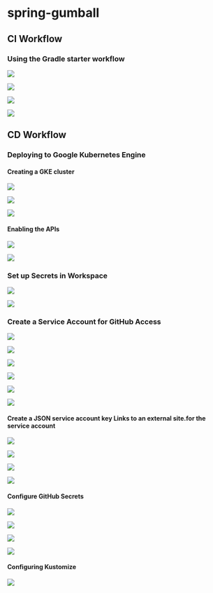 # spring-gumball
## CI Workflow
### Using the Gradle starter workflow
![](images/1.png)

![](images/2.png)

![](images/3.png)

![](images/4.png)

## CD Workflow
### Deploying to Google Kubernetes Engine
#### Creating a GKE cluster
![](images/create-cluster1.png)

![](images/create-cluster2.png)

![](images/create-cluster3.png)

#### Enabling the APIs
![](images/enable-api1.png)

![](images/enable-api2.png)

### Set up Secrets in Workspace
![](images/set-up-secret1.png)

![](images/set-up-secret2.png)

### Create a Service Account for GitHub Access
![](images/create-service-account1.png)

![](images/create-service-account2.png)

![](images/grant-access1.png)

![](images/grant-access2.png)

![](images/grant-access3.png)

![](images/grant-access4.png)

#### Create a JSON service account key Links to an external site.for the service account

![](images/service-account-key1.png)

![](images/service-account-key2.png)

![](images/json-key.png)

![](images/json-key2.png)

#### Configure GitHub Secrets

![](images/gke-project.png)

![](images/gke-project2.png)

![](images/gke-sa-key.png)

![](images/gke-sa-key2.png)

#### Configuring Kustomize

![](images/configure-customize.png)